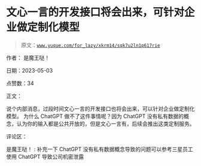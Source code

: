 # 文心一言的开发接口将会出来，可针对企业做定制化模型

> 原文：[`www.yuque.com/for_lazy/xkrm14/sqk7u2ln1p617rie`](https://www.yuque.com/for_lazy/xkrm14/sqk7u2ln1p617rie)

作者： 是魔王哒！

日期：2023-05-03

点赞数：34

正文：

说个内部消息，过段时间文心一言的开发接口也将会出来，可以针对企业做定制化模型。 为什么 ChatGPT 做不了这件事情呢？因为 ChatGPT 没有私有数据的概念，认为你的输入都是公共开放的，但是文心一言有，后续会推出这类定制服务。

评论区：

是魔王哒！ : 补充一下 ChatGPT 没有私有数据概念导致的问题可以参考三星员工使用 ChatGPT 导致公司机密泄露

